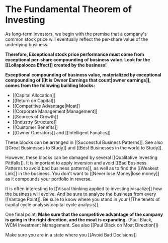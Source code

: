 # The Fundamental Theorem of Investing

As long-term investors, we begin with the premise that a company's common stock price will eventually reflect the per-share value of the underlying business.


**Therefore, Exceptional stock price performance must come from exceptional per-share compounding of business value. Look for the [[Lollapalooza Effect]] created by the business!** 



**Exceptional compounding of business value, materialized by exceptional compounding of [[It is Owner Earnings that count|owner earnings]], comes from the following building blocks:**
- [[Capital Allocation]]
- [[Return on Capital]]
- [[Competitive Advantage|Moat]]
- [[Corporate Management|Management]]
- [[Sources of Growth]]
- [[Industry Structure]]
- [[Customer Benefits]]
- [[Owner Operators]] and [[Intelligent Fanatics]]


These blocks can be arranged in [[Successful Business Patterns]]. See also [[Great Businesses to Study]] and [[Best Businesses in the world to Study]].

However, these blocks can be damaged by several [[Qualitative Investing Pittfalls]]. It is important to apply inversion and avoid [[Bad Business Patterns to avoid|bad business patterns]], as well as to find the [[Weakest Link]] in the business. You don't want to [[Never lose Money|lose money]] as it compounds your portfolio in reverse.

It is often interesting to [[Visual thinking applied to investing|visualize]] how the business will evolve. And be sure to analyze the business from every [[Vantage Point]]. Be sure to know where you stand in your [[The tenets of capital cycle analysis|capital cycle analysis]].

One final point: **Make sure that the competitive advantage of the company is going in the right direction, and the moat is expanding.** (Paul Black, WCM Investment Management. See also [[Paul Black on Moat Direction]])



Make sure you are in a state where you [[Avoid Bad Decisions]]








